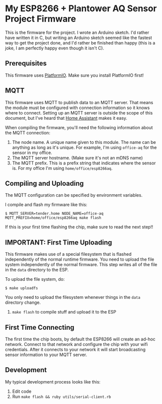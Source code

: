 # My ESP8266 + Plantower AQ Sensor Project Firmware

This is the firmware for the project.  I wrote an Arduino sketch.  I'd rather
have written it in C, but writing an Arduino sketch seemed like the fastest way
to get the project done, and I'd rather be finished than happy (this is a joke,
I am perfectly happy even though it isn't C).

## Prerequisites

This firmware uses [PlatformIO](https://platformio.org).  Make sure you install
PlatformIO first!

## MQTT

This firmware uses MQTT to publish data to an MQTT server.  That means the
module must be configured with connection information so it knows where to
connect.  Setting up an MQTT server is outside the scope of this document, but
I've heard that [Home Assistant](https://www.home-assistant.io) makes it easy.

When compiling the firmware, you'll need the following information about the
MQTT connection:

1. The node name. A unique name given to this module. The name can be anything as long as it's unique.  For example, I'm using `office-aq` for the sensor in my office.
2. The MQTT server hostname. (Make sure it's not an mDNS name)
3. The MQTT prefix. This is a prefix string that indicates where the sensor is. For my office I'm using `home/office/esp8266aq`.

## Compiling and Uploading

The MQTT configuration can be specified by environment variables.

I compile and flash my firmware like this:

```
$ MQTT_SERVER=tender.home NODE_NAME=office-aq MQTT_PREFIX=home/office/esp8266aq make flash
```

If this is your first time flashing the chip, make sure to read the next step!!

## IMPORTANT: First Time Uploading

This firmware makes use of a special filesystem that is flashed independently
of the normal runtime firmware.  You need to upload the file system
independently of the normal firmware.  This step writes all of the file in the
`data` directory to the ESP.

To upload the file system, do:

```
$ make uploadfs
```

You only need to upload the filesystem whenever things in the `data` directory change.

1. `make flash` to compile stuff and upload it to the ESP

## First Time Connecting

The first time the chip boots, by default the ESP8266
will create an ad-hoc network.  Connect to that network and configure the chip
with your wifi credentials.  After it connects to your network it will start
broadcasting sensor information to your MQTT server.

## Development

My typical development process looks like this:

1. Edit code
2. Run `make flash && ruby utils/serial-client.rb`
